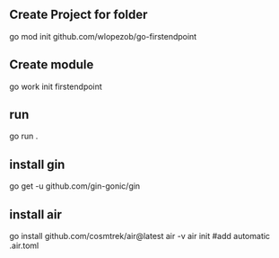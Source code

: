 ## Create Project for folder
go mod init github.com/wlopezob/go-firstendpoint

## Create module
go work init firstendpoint 

## run
go run .

## install gin
go get -u github.com/gin-gonic/gin

## install air
go install github.com/cosmtrek/air@latest
air -v
air init #add automatic .air.toml